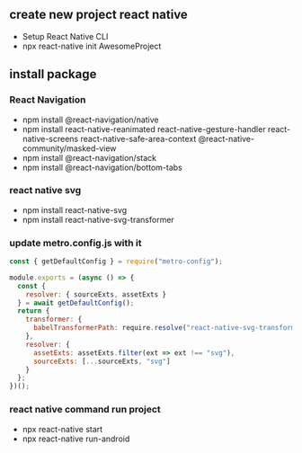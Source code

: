 ## create new project react native
<ul>
  <li>Setup React Native CLI</li>
  <li>npx react-native init AwesomeProject</li>
</ul>

## install package

### React Navigation
<ul>
  <li>npm install @react-navigation/native </li>
  <li>npm install react-native-reanimated react-native-gesture-handler react-native-screens react-native-safe-area-context @react-native-community/masked-view </li>
  <li>npm install @react-navigation/stack</li>
  <li>npm install @react-navigation/bottom-tabs </li>
</ul>

### react native svg
<ul>
  <li>npm install react-native-svg</li>
  <li>npm install react-native-svg-transformer</li>
</ul>

### update metro.config.js with it

```javascript
const { getDefaultConfig } = require("metro-config");

module.exports = (async () => {
  const {
    resolver: { sourceExts, assetExts }
  } = await getDefaultConfig();
  return {
    transformer: {
      babelTransformerPath: require.resolve("react-native-svg-transformer")
    },
    resolver: {
      assetExts: assetExts.filter(ext => ext !== "svg"),
      sourceExts: [...sourceExts, "svg"]
    }
  };
})();
```

### react native command run project
<ul>
  <li>npx react-native start</li>
  <li>npx react-native run-android</li>
</ul>
